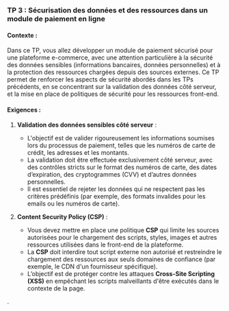 ### TP 3 : **Sécurisation des données et des ressources dans un module de paiement en ligne**

#### Contexte :
Dans ce TP, vous allez développer un module de paiement sécurisé pour une plateforme e-commerce, avec une attention particulière à la sécurité des données sensibles (informations bancaires, données personnelles) et à la protection des ressources chargées depuis des sources externes. Ce TP permet de renforcer les aspects de sécurité abordés dans les TPs précédents, en se concentrant sur la validation des données côté serveur, et la mise en place de politiques de sécurité pour les ressources front-end.

#### Exigences :

1. **Validation des données sensibles côté serveur** :
   - L'objectif est de valider rigoureusement les informations soumises lors du processus de paiement, telles que les numéros de carte de crédit, les adresses et les montants.
   - La validation doit être effectuée exclusivement côté serveur, avec des contrôles stricts sur le format des numéros de carte, des dates d’expiration, des cryptogrammes (CVV) et d’autres données personnelles.
   - Il est essentiel de rejeter les données qui ne respectent pas les critères prédéfinis (par exemple, des formats invalides pour les emails ou les numéros de carte).



2. **Content Security Policy (CSP)** :
   - Vous devez mettre en place une politique **CSP** qui limite les sources autorisées pour le chargement des scripts, styles, images et autres ressources utilisées dans le front-end de la plateforme.
   - La **CSP** doit interdire tout script externe non autorisé et restreindre le chargement des ressources aux seuls domaines de confiance (par exemple, le CDN d'un fournisseur spécifique).
   - L’objectif est de protéger contre les attaques **Cross-Site Scripting (XSS)** en empêchant les scripts malveillants d'être exécutés dans le contexte de la page.

.



